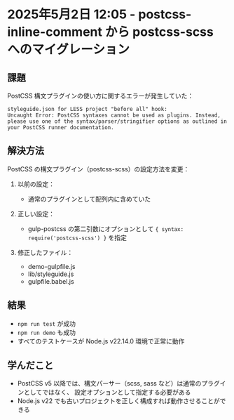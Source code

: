 # 2025年5月2日 12:05 - postcss-inline-comment から postcss-scss へのマイグレーション

## 課題

PostCSS 構文プラグインの使い方に関するエラーが発生していた：

```
styleguide.json for LESS project "before all" hook:
Uncaught Error: PostCSS syntaxes cannot be used as plugins. Instead, please use one of the syntax/parser/stringifier options as outlined in your PostCSS runner documentation.
```

## 解決方法

PostCSS の構文プラグイン（postcss-scss）の設定方法を変更：

1. 以前の設定：
   - 通常のプラグインとして配列内に含めていた

2. 正しい設定：
   - gulp-postcss の第二引数にオプションとして `{ syntax: require('postcss-scss') }` を指定

3. 修正したファイル：
   - demo-gulpfile.js
   - lib/styleguide.js 
   - gulpfile.babel.js

## 結果

- `npm run test` が成功
- `npm run demo` も成功
- すべてのテストケースが Node.js v22.14.0 環境で正常に動作

## 学んだこと

- PostCSS v5 以降では、構文パーサー（scss, sass など）は通常のプラグインとしてではなく、
  設定オプションとして指定する必要がある
- Node.js v22 でも古いプロジェクトを正しく構成すれば動作させることができる
